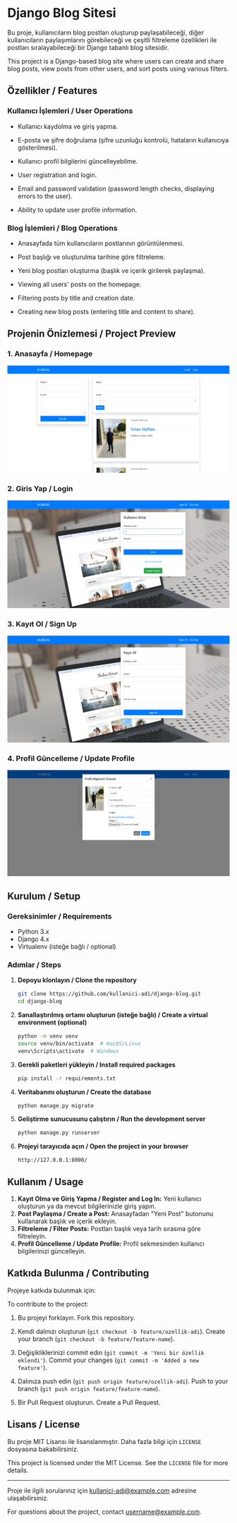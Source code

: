# Django Blog Sitesi

Bu proje, kullanıcıların blog postları oluşturup paylaşabileceği, diğer kullanıcıların paylaşımlarını görebileceği ve çeşitli filtreleme özellikleri ile postları sıralayabileceği bir Django tabanlı blog sitesidir.

This project is a Django-based blog site where users can create and share blog posts, view posts from other users, and sort posts using various filters.

## Özellikler / Features

### Kullanıcı İşlemleri / User Operations
- Kullanıcı kaydolma ve giriş yapma.
- E-posta ve şifre doğrulama (şifre uzunluğu kontrolü, hataların kullanıcıya gösterilmesi).
- Kullanıcı profil bilgilerini güncelleyebilme.

- User registration and login.
- Email and password validation (password length checks, displaying errors to the user).
- Ability to update user profile information.

### Blog İşlemleri / Blog Operations
- Anasayfada tüm kullanıcıların postlarının görüntülenmesi.
- Post başlığı ve oluşturulma tarihine göre filtreleme.
- Yeni blog postları oluşturma (başlık ve içerik girilerek paylaşma).

- Viewing all users' posts on the homepage.
- Filtering posts by title and creation date.
- Creating new blog posts (entering title and content to share).

## Projenin Önizlemesi / Project Preview

### 1. Anasayfa / Homepage
![Anasayfa](https://github.com/yusufitmis/django_ile_blog_sitesi/blob/main/home.PNG)

### 2. Giris Yap / Login
![Post Oluşturma](https://github.com/yusufitmis/django_ile_blog_sitesi/blob/main/login.PNG)

### 3. Kayıt Ol / Sign Up
![Post Filtreleme](https://github.com/yusufitmis/django_ile_blog_sitesi/blob/main/signup.PNG)

### 4. Profil Güncelleme / Update Profile
![Profil Güncelleme](https://github.com/yusufitmis/django_ile_blog_sitesi/blob/main/profile.PNG)

## Kurulum / Setup

### Gereksinimler / Requirements
- Python 3.x
- Django 4.x
- Virtualenv (isteğe bağlı / optional)

### Adımlar / Steps

1. **Depoyu klonlayın / Clone the repository**
   ```bash
   git clone https://github.com/kullanici-adi/django-blog.git
   cd django-blog
   ```

2. **Sanallaştırılmış ortamı oluşturun (isteğe bağlı) / Create a virtual environment (optional)**
   ```bash
   python -m venv venv
   source venv/bin/activate  # macOS/Linux
   venv\Scripts\activate  # Windows
   ```

3. **Gerekli paketleri yükleyin / Install required packages**
   ```bash
   pip install -r requirements.txt
   ```

4. **Veritabanını oluşturun / Create the database**
   ```bash
   python manage.py migrate
   ```

5. **Geliştirme sunucusunu çalıştırın / Run the development server**
   ```bash
   python manage.py runserver
   ```

6. **Projeyi tarayıcıda açın / Open the project in your browser**
   ```
   http://127.0.0.1:8000/
   ```

## Kullanım / Usage

1. **Kayıt Olma ve Giriş Yapma / Register and Log In:** Yeni kullanıcı oluşturun ya da mevcut bilgilerinizle giriş yapın.
2. **Post Paylaşma / Create a Post:** Anasayfadan "Yeni Post" butonunu kullanarak başlık ve içerik ekleyin.
3. **Filtreleme / Filter Posts:** Postları başlık veya tarih sırasına göre filtreleyin.
4. **Profil Güncelleme / Update Profile:** Profil sekmesinden kullanıcı bilgilerinizi güncelleyin.

## Katkıda Bulunma / Contributing
Projeye katkıda bulunmak için:

To contribute to the project:

1. Bu projeyi forklayın.
   Fork this repository.

2. Kendi dalınızı oluşturun (`git checkout -b feature/ozellik-adi`).
   Create your branch (`git checkout -b feature/feature-name`).

3. Değişikliklerinizi commit edin (`git commit -m 'Yeni bir özellik eklendi'`).
   Commit your changes (`git commit -m 'Added a new feature'`).

4. Dalınıza push edin (`git push origin feature/ozellik-adi`).
   Push to your branch (`git push origin feature/feature-name`).

5. Bir Pull Request oluşturun.
   Create a Pull Request.

## Lisans / License
Bu proje MIT Lisansı ile lisanslanmıştır. Daha fazla bilgi için `LICENSE` dosyasına bakabilirsiniz.

This project is licensed under the MIT License. See the `LICENSE` file for more details.

---
Proje ile ilgili sorularınız için [kullanici-adi@example.com](mailto:kullanici-adi@example.com) adresine ulaşabilirsiniz.

For questions about the project, contact [username@example.com](mailto:username@example.com).

 

